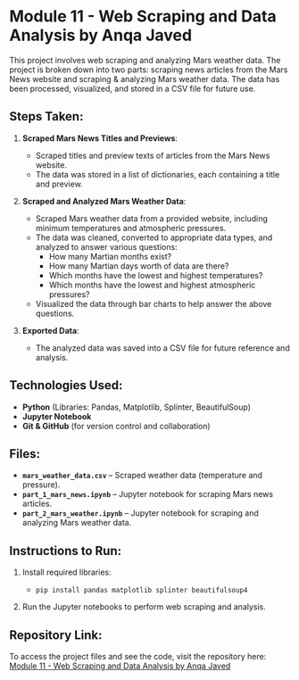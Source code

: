 # Module 11 - Web Scraping and Data Analysis by Anqa Javed

This project involves web scraping and analyzing Mars weather data. The project is broken down into two parts: scraping news articles from the Mars News website and scraping & analyzing Mars weather data. The data has been processed, visualized, and stored in a CSV file for future use.

## Steps Taken:
1. **Scraped Mars News Titles and Previews**:
    - Scraped titles and preview texts of articles from the Mars News website.
    - The data was stored in a list of dictionaries, each containing a title and preview.

2. **Scraped and Analyzed Mars Weather Data**:
    - Scraped Mars weather data from a provided website, including minimum temperatures and atmospheric pressures.
    - The data was cleaned, converted to appropriate data types, and analyzed to answer various questions:
        - How many Martian months exist?
        - How many Martian days worth of data are there?
        - Which months have the lowest and highest temperatures?
        - Which months have the lowest and highest atmospheric pressures?
    - Visualized the data through bar charts to help answer the above questions.

3. **Exported Data**:
    - The analyzed data was saved into a CSV file for future reference and analysis.

## Technologies Used:
- **Python** (Libraries: Pandas, Matplotlib, Splinter, BeautifulSoup)
- **Jupyter Notebook**
- **Git & GitHub** (for version control and collaboration)

## Files:
- **`mars_weather_data.csv`** – Scraped weather data (temperature and pressure).
- **`part_1_mars_news.ipynb`** – Jupyter notebook for scraping Mars news articles.
- **`part_2_mars_weather.ipynb`** – Jupyter notebook for scraping and analyzing Mars weather data.

## Instructions to Run:
1. Install required libraries:  
    - `pip install pandas matplotlib splinter beautifulsoup4`
   
2. Run the Jupyter notebooks to perform web scraping and analysis.

## Repository Link:
To access the project files and see the code, visit the repository here:  
[Module 11 - Web Scraping and Data Analysis by Anqa Javed](https://github.com/AnqaJaved/module-11-web-scraping)
